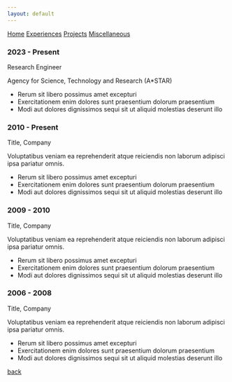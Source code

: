 ```yaml
---
layout: default
---
```

<div class="topnav">
  <a href="/">Home</a>
  <a href="./another-page.html" class="active">Experiences</a>
  <a href="./another-page.html">Projects</a>
  <a href="./another-page.html">Miscellaneous</a>
</div>

<div class="timeline">
  <div class="entry">
    <div class="title">
      <h3>2023 - Present</h3>
      <p>Research Engineer</p>
    </div>
    <div class="body">
      <p>Agency for Science, Technology and Research (A*STAR)</p>
      <ul>
        <li>Rerum sit libero possimus amet excepturi</li>
        <li>Exercitationem enim dolores sunt praesentium dolorum praesentium</li>
        <li>Modi aut dolores dignissimos sequi sit ut aliquid molestias deserunt illo</li>
      </ul>
    </div>
  </div>
  <div class="entry">
    <div class="title">
      <h3>2010 - Present</h3>
      <p>Title, Company</p>
    </div>
    <div class="body">
      <p>Voluptatibus veniam ea reprehenderit atque reiciendis non laborum adipisci ipsa pariatur omnis.</p>
      <ul>
        <li>Rerum sit libero possimus amet excepturi</li>
        <li>Exercitationem enim dolores sunt praesentium dolorum praesentium</li>
        <li>Modi aut dolores dignissimos sequi sit ut aliquid molestias deserunt illo</li>
      </ul>
    </div>
  </div>
  <div class="entry">
    <div class="title">
      <h3>2009 - 2010</h3>
      <p>Title, Company</p>
    </div>
    <div class="body">
      <p>Voluptatibus veniam ea reprehenderit atque reiciendis non laborum adipisci ipsa pariatur omnis.</p>
      <ul>
        <li>Rerum sit libero possimus amet excepturi</li>
        <li>Exercitationem enim dolores sunt praesentium dolorum praesentium</li>
        <li>Modi aut dolores dignissimos sequi sit ut aliquid molestias deserunt illo</li>
      </ul>
    </div>
  </div>
  <div class="entry">
    <div class="title">
      <h3>2006 - 2008</h3>
      <p>Title, Company</p>
    </div>
    <div class="body">
      <p>Voluptatibus veniam ea reprehenderit atque reiciendis non laborum adipisci ipsa pariatur omnis.</p>
      <ul>
        <li>Rerum sit libero possimus amet excepturi</li>
        <li>Exercitationem enim dolores sunt praesentium dolorum praesentium</li>
        <li>Modi aut dolores dignissimos sequi sit ut aliquid molestias deserunt illo</li>
      </ul>
    </div>
  </div>
</div>

[back](./)
